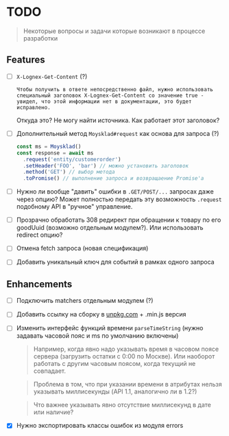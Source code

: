 # TODO

> Некоторые вопросы и задачи которые возникают в процессе разработки

## Features

- [ ] `X-Lognex-Get-Content` (?)

  ```
  Чтобы получить в ответе непосредственно файл, нужно использовать специальный заголовок X-Lognex-Get-Content со значение true - увидел, что этой информации нет в документации, это будет исправлено.
  ```

  Откуда это? Не могу найти источника. Как работает этот заголовок?

- [ ] Дополнительный метод `Moysklad#request` как основа для запроса (?)

  ```js
  const ms = Moysklad()
  const response = await ms
    .request('entity/customerorder')
    .setHeader('FOO', 'bar') // можно установить заголовок
    .method('GET') // выбор метода
    .toPromise() // выполнение запроса и возвращаение Promise'а
  ```

- [ ] Нужно ли вообще "давить" ошибки в `.GET/POST/...` запросах даже через опцию? Может полностью передать эту возможность `.request` подобному API в "ручное" управление.

- [ ] Прозрачно обработать 308 редирект при обращении к товару по его goodUuid (возможно отдельным модулем?). Или использовать redirect опцию?

- [ ] Отмена fetch запроса (новая спецификация)

- [ ] Добавить уникальный ключ для событий в рамках одного запроса

## Enhancements

- [ ] Подключить matchers отдельным модулем (?)

- [ ] Добавить ссылку на сборку в [unpkg.com](https://unpkg.com/browse/moysklad@0.6.0/dist/moysklad.js) + .min.js версия

- [ ] Изменить интерфейс функций времени `parseTimeString` (нужно задавать часовой пояс и ms по умолчанию включены)

  > Например, когда явно надо указывать время в часовом поясе сервера (загрузить остатки с 0:00 по Москве). Или наоборот работать с другим часовым поясом, когда текущий не совпадает.

  > Проблема в том, что при указании времени в атрибутах нельзя указывать миллисекунды (API 1.1, аналогично ли в 1.2?)

  > Что важнее указывать явно отсутствие миллисекунд в дате или наличие?

- [x] Нужно экспортировать классы ошибок из модуля errors
